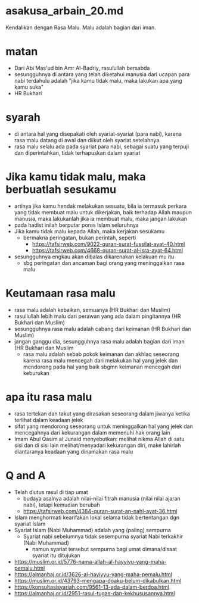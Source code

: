 # asakusa_arbain_20.md

Kendalikan dengan Rasa Malu.
Malu adalah bagian dari iman.

# matan
* Dari Abi Mas'ud bin Amr Al-Badriy, rasulullah bersabda
* sesungguhnya di antara yang telah diketahui manusia dari ucapan para nabi terdahulu adalah
  "jika kamu tidak malu, maka lakukan apa yang kamu suka"
* HR Bukhari

# syarah
* di antara hal yang disepakati oleh syariat-syariat (para nabi), 
  karena rasa malu datang di awal dan diikut oleh syariat setelahnya.
* rasa malu selalu ada pada syariat para nabi,
  sebagai suatu yang terpuji dan diperintahkan,
  tidak terhapuskan dalam syariat

# Jika kamu tidak malu, maka berbuatlah sesukamu
* artinya jika kamu hendak melakukan sesuatu, bila ia termasuk perkara yang tidak membuat malu
  untuk dikerjakan, baik terhadap Allah maupun manusia, maka lakukanlah
  jika ia membuat malu, maka jangan lakukan
* pada hadist inilah berputar poros Islam seluruhnya
* Jika kamu tidak malu kepada Allah, maka kerjakan sesukamu
  * bermakna peringatan, bukan perintah, seperti
    * https://tafsirweb.com/9022-quran-surat-fussilat-ayat-40.html
    * https://tafsirweb.com/4668-quran-surat-al-isra-ayat-64.html
* sesungguhnya engkau akan dibalas dikarenakan kelakuan mu itu
  * sbg peringatan dan ancaman bagi orang yang meninggalkan rasa malu
  
# Keutamaan rasa malu
* rasa malu adalah kebaikan, semuanya (HR Bukhari dan Muslim)
* rasullullah lebih malu dari perawan yang ada dalam pingitannya (HR Bukhari dan Muslim)
* sesungguhnya rasa malu adalah cabang dari keimanan (HR Bukhari dan Muslim)
* jangan ganggu dia, sesungguhnya rasa malu adalah bagian dari iman (HR Bukhari dan Muslim
  * rasa malu adalah sebab pokok keimanan dan akhlaq seseorang karena rasa malu mencegah dari
    melakukan hal yang jelek dan mendorong pada hal yang baik sbgmn 
    keimanan mencegah dari keburukan

# apa itu rasa malu
* rasa tertekan dan takut yang dirasakan seseorang dalam jiwanya ketika terlihat dalam 
  keadaan jelek
* sifat yang mendorong seseorang untuk meninggalkan hal yang jelek dan mencegahnya
  dari kekurangan dalam memenuhi hak orang lain
* Imam Abul Qasim al Junaid menyebutkan:
  melihat nikma Allah di satu sisi dan di sisi lain melihat/menyadari kekurangan diri,
  make lahirlah diantaranya keadaan yang dinamakan rasa malu
  
# Q and A
* Telah diutus rasul di tiap umat
  * budaya asalnya adalah nilai-nilai fitrah manusia (nilai nilai ajaran nabi),
    tetapi kemudian berubah
  * https://tafsirweb.com/4384-quran-surat-an-nahl-ayat-36.html
* Islam menghormati kearifakan lokal selama tidak bertentangan dgn syariat Islam
* Syariat Islam (Nabi Muhammad) adalah yang (paling) sempurna
  * Syariat nabi sebelumnya tidak sesempurna syariat Nabi terkakhir (Nabi Muhammad)
    * namun syariat tersebut sempurna bagi umat dimana/disaat syariat itu ditujukan
* https://muslim.or.id/5776-nama-allah-al-hayyiyu-yang-maha-pemalu.html
* https://almanhaj.or.id/3626-al-hayiyyu-yang-maha-pemalu.html
* https://muslim.or.id/43793-mengapa-doaku-belum-dikabulkan.html
* https://konsultasisyariah.com/9561-13-ada-dalam-berdoa.html
* https://almanhaj.or.id/2951-rasul-tugas-dan-kekhususannya.html
